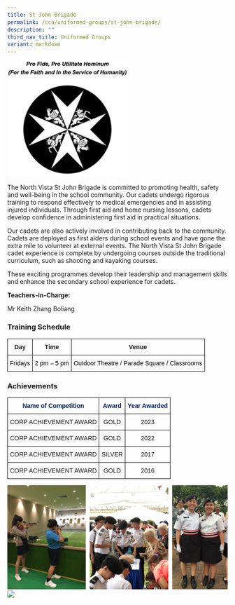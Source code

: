 ```yaml
---
title: St John Brigade
permalink: /cca/uniformed-groups/st-john-brigade/
description: ""
third_nav_title: Uniformed Groups
variant: markdown
---
```

<img src="/images/st%20john.png" style="width:55%">
		 
The North Vista St John Brigade is committed to promoting health, safety and well-being in the school community. Our cadets undergo rigorous training to respond effectively to medical emergencies and in assisting injured individuals. Through first aid and home nursing lessons, cadets develop confidence in administering first aid in practical situations.

Our cadets are also actively involved in contributing back to the community. Cadets are deployed as first aiders during school events and have gone the extra mile to volunteer at external events. The North Vista St John Brigade cadet experience is complete by undergoing courses outside the traditional curriculum, such as shooting and kayaking courses.

These exciting programmes develop their leadership and management skills and enhance the secondary school experience for cadets.


**Teachers-in-Charge:**

Mr Keith Zhang Boliang <br>


  

### Training Schedule

<style type="text/css">
.tg  {border-collapse:collapse;border-spacing:0;}
.tg td{border-color:black;border-style:solid;border-width:1px;font-family:Arial, sans-serif;font-size:14px;
  overflow:hidden;padding:10px 5px;word-break:normal;}
.tg th{border-color:black;border-style:solid;border-width:1px;font-family:Arial, sans-serif;font-size:14px;
  font-weight:normal;overflow:hidden;padding:10px 5px;word-break:normal;}
.tg .tg-baqh{text-align:center;vertical-align:top}
.tg .tg-amwm{font-weight:bold;text-align:center;vertical-align:top}
</style>
<table class="tg">
<thead>
  <tr>
    <th class="tg-amwm">Day</th>
    <th class="tg-amwm">Time</th>
    <th class="tg-amwm">Venue</th>
  </tr>
</thead>
<tbody>
  <tr>
    <td class="tg-baqh"><span style="color:#000">Fridays</span></td>
    <td class="tg-baqh"><span style="color:#000">2 pm – 5 pm</span></td>
    <td class="tg-baqh"><span style="color:#000">Outdoor Theatre / Parade Square / Classrooms</span></td>
  </tr>
</tbody>
</table>

### Achievements

<style type="text/css">
.tg  {border-collapse:collapse;border-spacing:0;}
.tg td{border-color:black;border-style:solid;border-width:1px;font-family:Arial, sans-serif;font-size:14px;
  overflow:hidden;padding:10px 5px;word-break:normal;}
.tg th{border-color:black;border-style:solid;border-width:1px;font-family:Arial, sans-serif;font-size:14px;
  font-weight:normal;overflow:hidden;padding:10px 5px;word-break:normal;}
.tg .tg-baqh{text-align:center;vertical-align:top}
.tg .tg-xt5j{color:#02225B;font-weight:bold;text-align:center;vertical-align:top}
</style>
<table class="tg">
<thead>
  <tr>
    <th class="tg-xt5j">Name of Competition</th>
    <th class="tg-xt5j">Award</th>
    <th class="tg-xt5j">Year Awarded</th>
  </tr>
</thead>
<tbody>
		  <tr>
    <td class="tg-baqh">CORP ACHIEVEMENT AWARD</td>
    <td class="tg-baqh">GOLD</td>
    <td class="tg-baqh">2023 </td>
	</tr>
	  <tr>
    <td class="tg-baqh">CORP ACHIEVEMENT AWARD</td>
    <td class="tg-baqh">GOLD</td>
    <td class="tg-baqh">2022 </td>
	</tr>
  <tr>
    <td class="tg-baqh">CORP ACHIEVEMENT AWARD</td>
    <td class="tg-baqh">SILVER</td>
    <td class="tg-baqh">2017 </td>
  </tr>
  <tr>
    <td class="tg-baqh">CORP ACHIEVEMENT AWARD</td>
    <td class="tg-baqh">GOLD</td>
    <td class="tg-baqh">2016</td>
  </tr>
</tbody>
</table>

![](/images/st%20john%201.png)
![](/images/st%20john%202.png)

